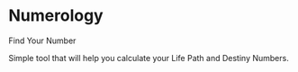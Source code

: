 # Numerology
Find Your Number

Simple tool that will help you calculate your Life Path and Destiny Numbers.
